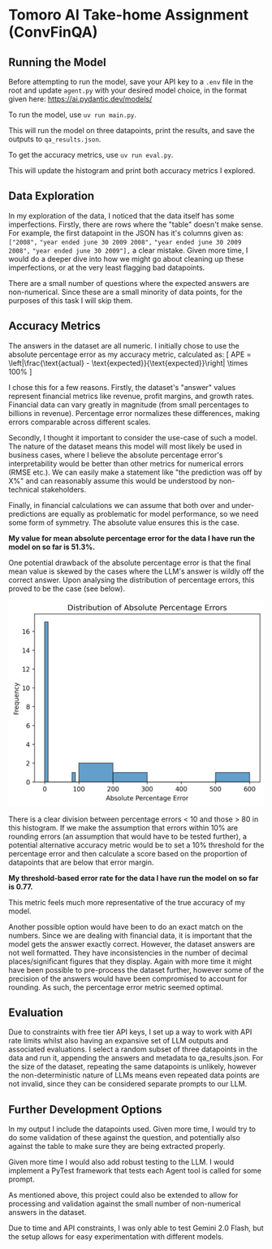 # Tomoro AI Take-home Assignment (ConvFinQA) 

## Running the Model

Before attempting to run the model, save your API key to a `.env` file in the root and update `agent.py` with your desired model choice, in the format given here: https://ai.pydantic.dev/models/

To run the model, use `uv run main.py`. 

This will run the model on three datapoints, print the results, and save the outputs to `qa_results.json`.

To get the accuracy metrics, use `uv run eval.py`. 

This will update the histogram and print both accuracy metrics I explored.

## Data Exploration

In my exploration of the data, I noticed that the data itself has some imperfections. Firstly, there are rows where the "table" doesn't make sense. For example, the first datapoint in the JSON has it's columns given as: 
`["2008",`
`"year ended june 30 2009 2008",`
`"year ended june 30 2009 2008",`
`"year ended june 30 2009"],`
a clear mistake. Given more time, I would do a deeper dive into how we might go about cleaning up these imperfections, or at the very least flagging bad datapoints.

There are a small number of questions where the expected answers are non-numerical. Since these are a small minority of data points, for the purposes of this task I will skip them. 

## Accuracy Metrics

The answers in the dataset are all numeric. I initially chose to use the absolute percentage error as my accuracy metric, calculated as:
\[ APE = \left|\frac{\text{actual} - \text{expected}}{\text{expected}}\right| \times 100\% \]

I chose this for a few reasons. Firstly, the dataset's "answer" values represent financial metrics like revenue, profit margins, and growth rates. Financial data can vary greatly in magnitude (from small percentages to billions in revenue). Percentage error normalizes these differences, making errors comparable across different scales.

Secondly, I thought it important to consider the use-case of such a model. The nature of the dataset means this model will most likely be used in business cases, where I believe the absolute percentage error's interpretability would be better than other metrics for numerical errors (RMSE etc.). We can easily make a statement like "the prediction was off by X%" and can reasonably assume this would be understood by non-technical stakeholders.

Finally, in financial calculations we can assume that both over and under-predictions are equally as problematic for model performance, so we need some form of symmetry. The absolute value ensures this is the case.

__My value for mean absolute percentage error for the data I have run the model on so far is 51.3%.__

One potential drawback of the absolute percentage error is that the final mean value is skewed by the cases where the LLM's answer is wildly off the correct answer. Upon analysing the distribution of percentage errors, this proved to be the case (see below).

![image info](./ape_dist_histogram.png)

There is a clear division between percentage errors < 10 and those > 80 in this histogram. If we make the assumption that errors within 10% are rounding errors (an assumption that would have to be tested further), a potential alternative accuracy metric would be to set a 10% threshold for the percentage error and then calculate a score based on the proportion of datapoints that are below that error margin. 

__My threshold-based error rate for the data I have run the model on so far is 0.77.__

This metric feels much more representative of the true accuracy of my model.

Another possible option would have been to do an exact match on the numbers. Since we are dealing with financial data, it is important that the model gets the answer exactly correct. However, the dataset answers are not well formatted. They have inconsistencies in the number of decimal places/significant figures that they display. Again with more time it might have been possible to pre-process the dataset further, however some of the precision of the answers would have been compromised to account for rounding. As such, the percentage error metric seemed optimal.

## Evaluation

Due to constraints with free tier API keys, I set up a way to work with API rate limits whilst also having an expansive set of LLM outputs and associated evaluations. I select a random subset of three datapoints in the data and run it, appending the answers and metadata to qa_results.json. For the size of the dataset, repeating the same datapoints is unlikely, however the non-deterministic nature of LLMs means even repeated data points are not invalid, since they can be considered separate prompts to our LLM.

## Further Development Options

In my output I include the datapoints used. Given more time, I would try to do some validation of these against the question, and potentially also against the table to make sure they are being extracted properly.

Given more time I would also add robust testing to the LLM. I would implement a PyTest framework that tests each Agent tool is called for some prompt.

As mentioned above, this project could also be extended to allow for processing and validation against the small number of non-numerical answers in the dataset.

Due to time and API constraints, I was only able to test Gemini 2.0 Flash, but the setup allows for easy experimentation with different models.